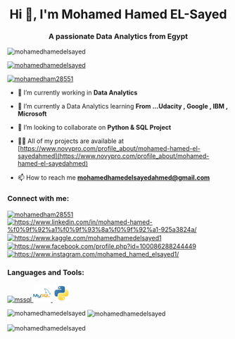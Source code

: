 <h1 align="center">Hi 👋, I'm Mohamed Hamed EL-Sayed</h1>
<h3 align="center">A passionate Data Analytics from Egypt</h3>

<p align="left"> <img src="https://komarev.com/ghpvc/?username=mohamedhamedelsayed&label=Profile%20views&color=0e75b6&style=flat" alt="mohamedhamedelsayed" /> </p>

<p align="left"> <a href="https://github.com/ryo-ma/github-profile-trophy"><img src="https://github-profile-trophy.vercel.app/?username=mohamedhamedelsayed" alt="mohamedhamedelsayed" /></a> </p>

<p align="left"> <a href="https://twitter.com/mohamedham28551" target="blank"><img src="https://img.shields.io/twitter/follow/mohamedham28551?logo=twitter&style=for-the-badge" alt="mohamedham28551" /></a> </p>

- 🔭 I’m currently working in **Data Analytics**

- 🌱 I’m currently a Data Analytics learning **From ...Udacity , Google , IBM , Microsoft**

- 👯 I’m looking to collaborate on **Python & SQL Project**

- 👨‍💻 All of my projects are available at [https://www.novypro.com/profile_about/mohamed-hamed-el-sayedahmed](https://www.novypro.com/profile_about/mohamed-hamed-el-sayedahmed)

- 📫 How to reach me **mohamedhamedelsayedahmed@gmail.com**

<h3 align="left">Connect with me:</h3>
<p align="left">
<a href="https://twitter.com/mohamedham28551" target="blank"><img align="center" src="https://raw.githubusercontent.com/rahuldkjain/github-profile-readme-generator/master/src/images/icons/Social/twitter.svg" alt="mohamedham28551" height="30" width="40" /></a>
<a href="https://linkedin.com/in/https://www.linkedin.com/in/mohamed-hamed-%f0%9f%92%a1%f0%9f%93%8a%f0%9f%92%a1-925a3824a/" target="blank"><img align="center" src="https://raw.githubusercontent.com/rahuldkjain/github-profile-readme-generator/master/src/images/icons/Social/linked-in-alt.svg" alt="https://www.linkedin.com/in/mohamed-hamed-%f0%9f%92%a1%f0%9f%93%8a%f0%9f%92%a1-925a3824a/" height="30" width="40" /></a>
<a href="https://kaggle.com/https://www.kaggle.com/mohamedhamedelsayed1" target="blank"><img align="center" src="https://raw.githubusercontent.com/rahuldkjain/github-profile-readme-generator/master/src/images/icons/Social/kaggle.svg" alt="https://www.kaggle.com/mohamedhamedelsayed1" height="30" width="40" /></a>
<a href="https://fb.com/https://www.facebook.com/profile.php?id=100086288244449" target="blank"><img align="center" src="https://raw.githubusercontent.com/rahuldkjain/github-profile-readme-generator/master/src/images/icons/Social/facebook.svg" alt="https://www.facebook.com/profile.php?id=100086288244449" height="30" width="40" /></a>
<a href="https://instagram.com/https://www.instagram.com/mohamed_hamed_elsayed1/" target="blank"><img align="center" src="https://raw.githubusercontent.com/rahuldkjain/github-profile-readme-generator/master/src/images/icons/Social/instagram.svg" alt="https://www.instagram.com/mohamed_hamed_elsayed1/" height="30" width="40" /></a>
</p>

<h3 align="left">Languages and Tools:</h3>
<p align="left"> <a href="https://www.microsoft.com/en-us/sql-server" target="_blank" rel="noreferrer"> <img src="https://www.svgrepo.com/show/303229/microsoft-sql-server-logo.svg" alt="mssql" width="40" height="40"/> </a> <a href="https://www.mysql.com/" target="_blank" rel="noreferrer"> <img src="https://raw.githubusercontent.com/devicons/devicon/master/icons/mysql/mysql-original-wordmark.svg" alt="mysql" width="40" height="40"/> </a> <a href="https://www.python.org" target="_blank" rel="noreferrer"> <img src="https://raw.githubusercontent.com/devicons/devicon/master/icons/python/python-original.svg" alt="python" width="40" height="40"/> </a> </p>

<p><img align="left" src="https://github-readme-stats.vercel.app/api/top-langs?username=mohamedhamedelsayed&show_icons=true&locale=en&layout=compact" alt="mohamedhamedelsayed" /></p>

<p>&nbsp;<img align="center" src="https://github-readme-stats.vercel.app/api?username=mohamedhamedelsayed&show_icons=true&locale=en" alt="mohamedhamedelsayed" /></p>

<p><img align="center" src="https://github-readme-streak-stats.herokuapp.com/?user=mohamedhamedelsayed&" alt="mohamedhamedelsayed" /></p>
